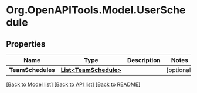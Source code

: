 # Org.OpenAPITools.Model.UserSchedule
## Properties

Name | Type | Description | Notes
------------ | ------------- | ------------- | -------------
**TeamSchedules** | [**List&lt;TeamSchedule&gt;**](TeamSchedule.md) |  | [optional] 

[[Back to Model list]](../README.md#documentation-for-models) [[Back to API list]](../README.md#documentation-for-api-endpoints) [[Back to README]](../README.md)

